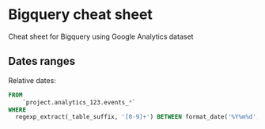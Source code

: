 # Bigquery cheat sheet
Cheat sheet for Bigquery using Google Analytics dataset

## Dates ranges

Relative dates:

```sql
FROM
    `project.analytics_123.events_*`
WHERE
  regexp_extract(_table_suffix, '[0-9]+') BETWEEN format_date('%Y%m%d', current_date() - 30) AND format_date('%Y%m%d', current_date())
```
